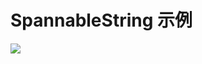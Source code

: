 # SpannableString 示例
![](http://img.blog.csdn.net/20180206133922665?watermark/2/text/aHR0cDovL2Jsb2cuY3Nkbi5uZXQvd2VpeGluXzM5MjUxNjE3/font/5a6L5L2T/fontsize/400/fill/I0JBQkFCMA==/dissolve/70/gravity/SouthEast)

